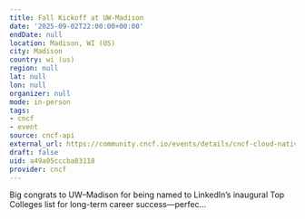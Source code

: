 ```yaml
---
title: Fall Kickoff at UW-Madison
date: '2025-09-02T22:00:00+00:00'
endDate: null
location: Madison, WI (US)
city: Madison
country: wi (us)
region: null
lat: null
lon: null
organizer: null
mode: in-person
tags:
- cncf
- event
source: cncf-api
external_url: https://community.cncf.io/events/details/cncf-cloud-native-madison-presents-fall-kickoff-at-uw-madison/
draft: false
uid: a49a05cccba83118
provider: cncf
---
```

Big congrats to UW–Madison for being named to LinkedIn’s inaugural Top Colleges list for long-term career success—perfec...
